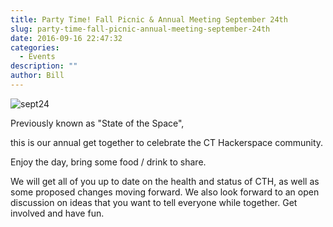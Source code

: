 ```yaml
---
title: Party Time! Fall Picnic & Annual Meeting September 24th
slug: party-time-fall-picnic-annual-meeting-september-24th
date: 2016-09-16 22:47:32
categories:
  - Events
description: ""
author: Bill
---
```



![sept24](/uploads/2016/09/sept24-300x217.png)

Previously known as "State of the Space",

this is our annual get together to celebrate the CT Hackerspace community.

Enjoy the day, bring some food / drink to share.

We will get all of you up to date on the health and status of CTH, as well as some proposed changes moving forward. We also look forward to an open discussion on ideas that you want to tell everyone while together. Get involved and have fun.
